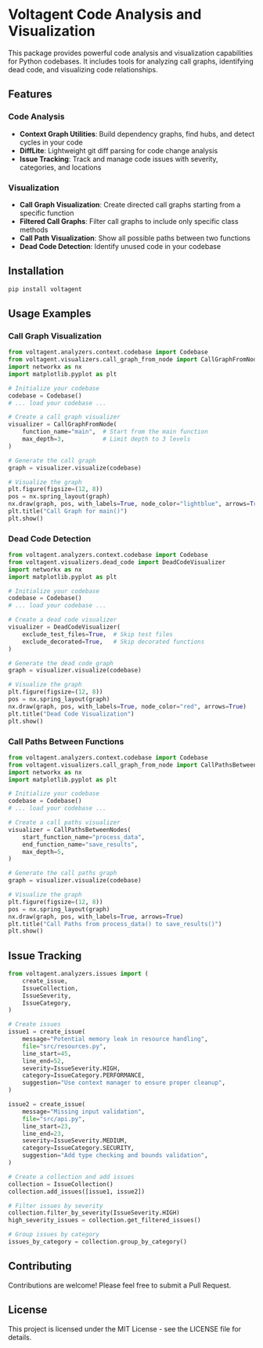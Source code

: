 # Voltagent Code Analysis and Visualization

This package provides powerful code analysis and visualization capabilities for Python codebases. It includes tools for analyzing call graphs, identifying dead code, and visualizing code relationships.

## Features

### Code Analysis

- **Context Graph Utilities**: Build dependency graphs, find hubs, and detect cycles in your code
- **DiffLite**: Lightweight git diff parsing for code change analysis
- **Issue Tracking**: Track and manage code issues with severity, categories, and locations

### Visualization

- **Call Graph Visualization**: Create directed call graphs starting from a specific function
- **Filtered Call Graphs**: Filter call graphs to include only specific class methods
- **Call Path Visualization**: Show all possible paths between two functions
- **Dead Code Detection**: Identify unused code in your codebase

## Installation

```bash
pip install voltagent
```

## Usage Examples

### Call Graph Visualization

```python
from voltagent.analyzers.context.codebase import Codebase
from voltagent.visualizers.call_graph_from_node import CallGraphFromNode
import networkx as nx
import matplotlib.pyplot as plt

# Initialize your codebase
codebase = Codebase()
# ... load your codebase ...

# Create a call graph visualizer
visualizer = CallGraphFromNode(
    function_name="main",  # Start from the main function
    max_depth=3,           # Limit depth to 3 levels
)

# Generate the call graph
graph = visualizer.visualize(codebase)

# Visualize the graph
plt.figure(figsize=(12, 8))
pos = nx.spring_layout(graph)
nx.draw(graph, pos, with_labels=True, node_color="lightblue", arrows=True)
plt.title("Call Graph for main()")
plt.show()
```

### Dead Code Detection

```python
from voltagent.analyzers.context.codebase import Codebase
from voltagent.visualizers.dead_code import DeadCodeVisualizer
import networkx as nx
import matplotlib.pyplot as plt

# Initialize your codebase
codebase = Codebase()
# ... load your codebase ...

# Create a dead code visualizer
visualizer = DeadCodeVisualizer(
    exclude_test_files=True,  # Skip test files
    exclude_decorated=True,   # Skip decorated functions
)

# Generate the dead code graph
graph = visualizer.visualize(codebase)

# Visualize the graph
plt.figure(figsize=(12, 8))
pos = nx.spring_layout(graph)
nx.draw(graph, pos, with_labels=True, node_color="red", arrows=True)
plt.title("Dead Code Visualization")
plt.show()
```

### Call Paths Between Functions

```python
from voltagent.analyzers.context.codebase import Codebase
from voltagent.visualizers.call_graph_from_node import CallPathsBetweenNodes
import networkx as nx
import matplotlib.pyplot as plt

# Initialize your codebase
codebase = Codebase()
# ... load your codebase ...

# Create a call paths visualizer
visualizer = CallPathsBetweenNodes(
    start_function_name="process_data",
    end_function_name="save_results",
    max_depth=5,
)

# Generate the call paths graph
graph = visualizer.visualize(codebase)

# Visualize the graph
plt.figure(figsize=(12, 8))
pos = nx.spring_layout(graph)
nx.draw(graph, pos, with_labels=True, arrows=True)
plt.title("Call Paths from process_data() to save_results()")
plt.show()
```

## Issue Tracking

```python
from voltagent.analyzers.issues import (
    create_issue,
    IssueCollection,
    IssueSeverity,
    IssueCategory,
)

# Create issues
issue1 = create_issue(
    message="Potential memory leak in resource handling",
    file="src/resources.py",
    line_start=45,
    line_end=52,
    severity=IssueSeverity.HIGH,
    category=IssueCategory.PERFORMANCE,
    suggestion="Use context manager to ensure proper cleanup",
)

issue2 = create_issue(
    message="Missing input validation",
    file="src/api.py",
    line_start=23,
    line_end=23,
    severity=IssueSeverity.MEDIUM,
    category=IssueCategory.SECURITY,
    suggestion="Add type checking and bounds validation",
)

# Create a collection and add issues
collection = IssueCollection()
collection.add_issues([issue1, issue2])

# Filter issues by severity
collection.filter_by_severity(IssueSeverity.HIGH)
high_severity_issues = collection.get_filtered_issues()

# Group issues by category
issues_by_category = collection.group_by_category()
```

## Contributing

Contributions are welcome! Please feel free to submit a Pull Request.

## License

This project is licensed under the MIT License - see the LICENSE file for details.

